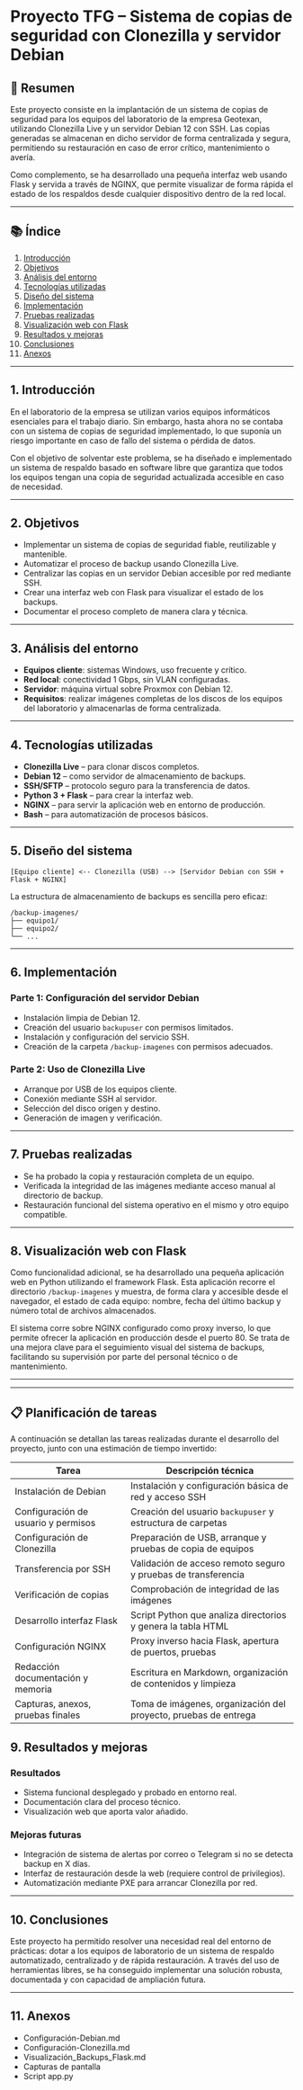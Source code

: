 # Proyecto TFG – Sistema de copias de seguridad con Clonezilla y servidor Debian

## 📌 Resumen

Este proyecto consiste en la implantación de un sistema de copias de seguridad para los equipos del laboratorio de la empresa Geotexan, utilizando Clonezilla Live y un servidor Debian 12 con SSH. Las copias generadas se almacenan en dicho servidor de forma centralizada y segura, permitiendo su restauración en caso de error crítico, mantenimiento o avería.

Como complemento, se ha desarrollado una pequeña interfaz web usando Flask y servida a través de NGINX, que permite visualizar de forma rápida el estado de los respaldos desde cualquier dispositivo dentro de la red local.

---

## 📚 Índice

1. [Introducción](#1-introducción)  
2. [Objetivos](#2-objetivos)  
3. [Análisis del entorno](#3-análisis-del-entorno)  
4. [Tecnologías utilizadas](#4-tecnologías-utilizadas)  
5. [Diseño del sistema](#5-diseño-del-sistema)  
6. [Implementación](#6-implementación)  
7. [Pruebas realizadas](#7-pruebas-realizadas)  
8. [Visualización web con Flask](#8-visualización-web-con-flask)  
9. [Resultados y mejoras](#9-resultados-y-mejoras)  
10. [Conclusiones](#10-conclusiones)  
11. [Anexos](#11-anexos)

---

## 1. Introducción

En el laboratorio de la empresa se utilizan varios equipos informáticos esenciales para el trabajo diario. Sin embargo, hasta ahora no se contaba con un sistema de copias de seguridad implementado, lo que suponía un riesgo importante en caso de fallo del sistema o pérdida de datos.

Con el objetivo de solventar este problema, se ha diseñado e implementado un sistema de respaldo basado en software libre que garantiza que todos los equipos tengan una copia de seguridad actualizada accesible en caso de necesidad.

---

## 2. Objetivos

- Implementar un sistema de copias de seguridad fiable, reutilizable y mantenible.
- Automatizar el proceso de backup usando Clonezilla Live.
- Centralizar las copias en un servidor Debian accesible por red mediante SSH.
- Crear una interfaz web con Flask para visualizar el estado de los backups.
- Documentar el proceso completo de manera clara y técnica.

---

## 3. Análisis del entorno

- **Equipos cliente**: sistemas Windows, uso frecuente y crítico.
- **Red local**: conectividad 1 Gbps, sin VLAN configuradas.
- **Servidor**: máquina virtual sobre Proxmox con Debian 12.
- **Requisitos**: realizar imágenes completas de los discos de los equipos del laboratorio y almacenarlas de forma centralizada.

---

## 4. Tecnologías utilizadas

- **Clonezilla Live** – para clonar discos completos.
- **Debian 12** – como servidor de almacenamiento de backups.
- **SSH/SFTP** – protocolo seguro para la transferencia de datos.
- **Python 3 + Flask** – para crear la interfaz web.
- **NGINX** – para servir la aplicación web en entorno de producción.
- **Bash** – para automatización de procesos básicos.

---

## 5. Diseño del sistema

```plaintext
[Equipo cliente] <-- Clonezilla (USB) --> [Servidor Debian con SSH + Flask + NGINX]
```

La estructura de almacenamiento de backups es sencilla pero eficaz:

```plaintext
/backup-imagenes/
├── equipo1/
├── equipo2/
└── ...
```

---

## 6. Implementación

### Parte 1: Configuración del servidor Debian

- Instalación limpia de Debian 12.
- Creación del usuario `backupuser` con permisos limitados.
- Instalación y configuración del servicio SSH.
- Creación de la carpeta `/backup-imagenes` con permisos adecuados.

### Parte 2: Uso de Clonezilla Live

- Arranque por USB de los equipos cliente.
- Conexión mediante SSH al servidor.
- Selección del disco origen y destino.
- Generación de imagen y verificación.

---

## 7. Pruebas realizadas

- Se ha probado la copia y restauración completa de un equipo.
- Verificada la integridad de las imágenes mediante acceso manual al directorio de backup.
- Restauración funcional del sistema operativo en el mismo y otro equipo compatible.

---

## 8. Visualización web con Flask

Como funcionalidad adicional, se ha desarrollado una pequeña aplicación web en Python utilizando el framework Flask. Esta aplicación recorre el directorio `/backup-imagenes` y muestra, de forma clara y accesible desde el navegador, el estado de cada equipo: nombre, fecha del último backup y número total de archivos almacenados.

El sistema corre sobre NGINX configurado como proxy inverso, lo que permite ofrecer la aplicación en producción desde el puerto 80. Se trata de una mejora clave para el seguimiento visual del sistema de backups, facilitando su supervisión por parte del personal técnico o de mantenimiento.

---


---

## 📋 Planificación de tareas

A continuación se detallan las tareas realizadas durante el desarrollo del proyecto, junto con una estimación de tiempo invertido:

| Tarea                                    | Descripción técnica                                               |
|------------------------------------------|-------------------------------------------------------------------|
| Instalación de Debian                    | Instalación y configuración básica de red y acceso SSH            |
| Configuración de usuario y permisos      | Creación del usuario `backupuser` y estructura de carpetas        |
| Configuración de Clonezilla              | Preparación de USB, arranque y pruebas de copia de equipos        |
| Transferencia por SSH                    | Validación de acceso remoto seguro y pruebas de transferencia     |
| Verificación de copias                   | Comprobación de integridad de las imágenes                        |
| Desarrollo interfaz Flask                | Script Python que analiza directorios y genera la tabla HTML      |
| Configuración NGINX                      | Proxy inverso hacia Flask, apertura de puertos, pruebas           |
| Redacción documentación y memoria        | Escritura en Markdown, organización de contenidos y limpieza      |
| Capturas, anexos, pruebas finales        | Toma de imágenes, organización del proyecto, pruebas de entrega   |


## 9. Resultados y mejoras

### Resultados

- Sistema funcional desplegado y probado en entorno real.
- Documentación clara del proceso técnico.
- Visualización web que aporta valor añadido.

### Mejoras futuras

- Integración de sistema de alertas por correo o Telegram si no se detecta backup en X días.
- Interfaz de restauración desde la web (requiere control de privilegios).
- Automatización mediante PXE para arrancar Clonezilla por red.

---

## 10. Conclusiones

Este proyecto ha permitido resolver una necesidad real del entorno de prácticas: dotar a los equipos de laboratorio de un sistema de respaldo automatizado, centralizado y de rápida restauración. A través del uso de herramientas libres, se ha conseguido implementar una solución robusta, documentada y con capacidad de ampliación futura.

---

## 11. Anexos

- Configuración-Debian.md
- Configuración-Clonezilla.md
- Visualización_Backups_Flask.md
- Capturas de pantalla
- Script app.py
